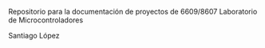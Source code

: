 Repositorio para la documentación de proyectos de
6609/8607 Laboratorio de Microcontroladores

Santiago López

